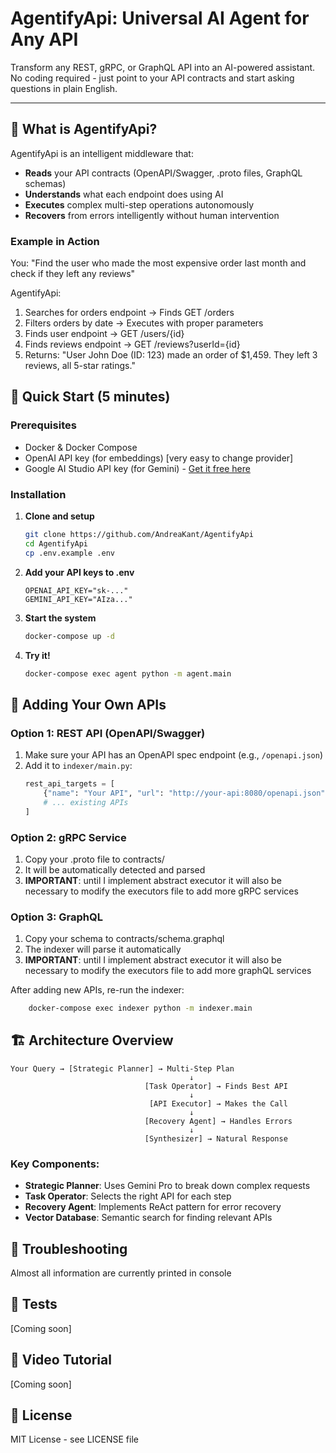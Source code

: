 # AgentifyApi: Universal AI Agent for Any API

Transform any REST, gRPC, or GraphQL API into an AI-powered assistant. No coding required - just point to your API contracts and start asking questions in plain English.

---

## 🎯 What is AgentifyApi?

AgentifyApi is an intelligent middleware that:

- **Reads** your API contracts (OpenAPI/Swagger, .proto files, GraphQL schemas)
- **Understands** what each endpoint does using AI
- **Executes** complex multi-step operations autonomously
- **Recovers** from errors intelligently without human intervention

### Example in Action

You: "Find the user who made the most expensive order last month and check if they left any reviews"

AgentifyApi:

1. Searches for orders endpoint → Finds GET /orders
2. Filters orders by date → Executes with proper parameters
3. Finds user endpoint → GET /users/{id}
4. Finds reviews endpoint → GET /reviews?userId={id}
5. Returns: "User John Doe (ID: 123) made an order of $1,459. They left 3 reviews, all 5-star ratings."

## 🚀 Quick Start (5 minutes)

### Prerequisites
- Docker & Docker Compose
- OpenAI API key (for embeddings) [very easy to change provider]
- Google AI Studio API key (for Gemini) - [Get it free here](https://makersuite.google.com/app/apikey)

### Installation

1. **Clone and setup**
   ```bash
   git clone https://github.com/AndreaKant/AgentifyApi
   cd AgentifyApi
   cp .env.example .env
   ```

2. **Add your API keys to .env**
    ```env
   OPENAI_API_KEY="sk-..."
    GEMINI_API_KEY="AIza..."
   ```

3. **Start the system**
    ```bash
   docker-compose up -d
   ```

3. **Try it!**
    ```bash
   docker-compose exec agent python -m agent.main
   ```

## 🔧 Adding Your Own APIs

### Option 1: REST API (OpenAPI/Swagger)
1. Make sure your API has an OpenAPI spec endpoint (e.g., `/openapi.json`)
2. Add it to `indexer/main.py`:
   ```python
   rest_api_targets = [
       {"name": "Your API", "url": "http://your-api:8080/openapi.json"},
       # ... existing APIs
   ]
   ```

### Option 2: gRPC Service
1. Copy your .proto file to contracts/
2. It will be automatically detected and parsed
3. **IMPORTANT**: until I implement abstract executor it will also be necessary to modify the executors file to add more gRPC services

### Option 3: GraphQL
1. Copy your schema to contracts/schema.graphql
2. The indexer will parse it automatically
3. **IMPORTANT**: until I implement abstract executor it will also be necessary to modify the executors file to add more graphQL services

After adding new APIs, re-run the indexer:
```bash
    docker-compose exec indexer python -m indexer.main
```

## 🏗️ Architecture Overview
```mermaid
Your Query → [Strategic Planner] → Multi-Step Plan
                                        ↓
                              [Task Operator] → Finds Best API
                                        ↓
                               [API Executor] → Makes the Call
                                        ↓
                              [Recovery Agent] → Handles Errors
                                        ↓
                              [Synthesizer] → Natural Response
```

### Key Components:

- **Strategic Planner**: Uses Gemini Pro to break down complex requests
- **Task Operator**: Selects the right API for each step
- **Recovery Agent**: Implements ReAct pattern for error recovery
- **Vector Database**: Semantic search for finding relevant APIs

## 🐛 Troubleshooting

Almost all information are currently printed in console


## 🧪 Tests
[Coming soon]

## 🎥 Video Tutorial
[Coming soon]

## 📄 License
MIT License - see LICENSE file